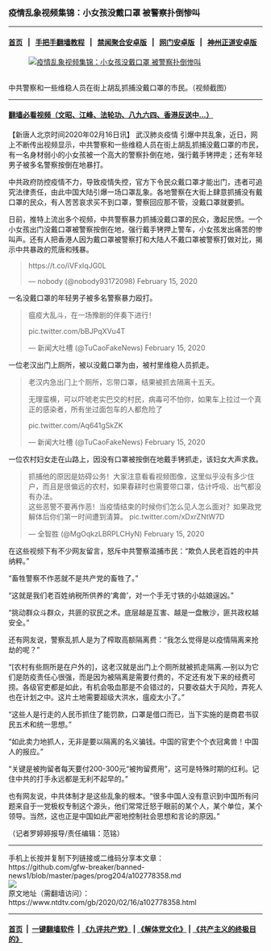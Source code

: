 ### 疫情乱象视频集锦：小女孩没戴口罩 被警察扑倒惨叫
------------------------

#### [首页](https://github.com/gfw-breaker/banned-news1/blob/master/README.md) &nbsp;&nbsp;|&nbsp;&nbsp; [手把手翻墙教程](https://github.com/gfw-breaker/guides/wiki) &nbsp;&nbsp;|&nbsp;&nbsp; [禁闻聚合安卓版](https://github.com/gfw-breaker/bn-android) &nbsp;&nbsp;|&nbsp;&nbsp; [网门安卓版](https://github.com/oGate2/oGate) &nbsp;&nbsp;|&nbsp;&nbsp; [神州正道安卓版](https://github.com/SzzdOgate/update) 



<div><div class="featured_image">
 <a href="https://i.ntdtv.com/assets/uploads/2020/02/1-215.jpg" target="_blank">
  <figure>
   <img alt="疫情乱象视频集锦：小女孩没戴口罩 被警察扑倒惨叫" src="https://i.ntdtv.com/assets/uploads/2020/02/1-215-800x450.jpg"/>
  </figure><br/>
 </a>
 <span class="caption">
  中共警察和一些维稳人员在街上胡乱抓捕没戴口罩的市民。（视频截图）
 </span>
</div>
</div><hr/>

#### [翻墙必看视频（文昭、江峰、法轮功、八九六四、香港反送中...）](https://github.com/gfw-breaker/banned-news1/blob/master/pages/link3.md)

<div><div class="post_content" itemprop="articleBody">
 <p>
  【新唐人北京时间2020年02月16日讯】
  <ok href="https://www.ntdtv.com/gb/442749.htm">
   武汉肺炎疫情
  </ok>
  引爆中共乱象，近日，网上不断传出视频显示，中共警察和一些维稳人员在街上胡乱抓捕没戴口罩的市民，有一名身材弱小的小女孩被一个高大的警察扑倒在地，强行戴手铐押走；还有年轻男子被多名警察按倒在地暴打。
 </p>
 <p>
  中共政府防控疫情不力，导致疫情失控，官方下令民众戴口罩才能出门，违者可追究法律责任，由此中国大陆引爆一场口罩乱象。各地警察在大街上肆意抓捕没有戴口罩的民众，有人苦苦哀求买不到口罩，警察回应那不管，没戴口罩就要抓。
 </p>
 <p>
  日前，推特上流出多个视频，中共警察暴力抓捕没戴口罩的民众，激起民愤。一个小女孩出门没戴口罩被警察按倒在地，强行戴手铐押上警车，小女孩发出痛苦的惨叫声。还有人把香港人因为戴口罩被警察打和大陆人不戴口罩被警察打做对比，揭示中共暴政的荒唐和残暴。
 </p>
 <blockquote class="twitter-tweet">
  <p dir="ltr" lang="und">
   <ok href="https://t.co/iVFxIqJG0L">
    https://t.co/iVFxIqJG0L
   </ok>
  </p>
  <p>
   — nobody (@nobody93172098)
   <ok href="https://twitter.com/nobody93172098/status/1228757281841373184?ref_src=twsrc%5Etfw">
    February 15, 2020
   </ok>
  </p>
 </blockquote>
 <p>
  <script async="" charset="utf-8" src="https://platform.twitter.com/widgets.js">
  </script>
 </p>
 <p>
 </p>
 <p>
  一名没戴口罩的年轻男子被多名警察暴力殴打。
 </p>
 <blockquote class="twitter-tweet">
  <p dir="ltr" lang="zh">
   瘟疫大乱斗，在一场豫剧的伴奏下进行！
  </p>
  <p>
   <ok href="https://t.co/bBJPqXVu4T">
    pic.twitter.com/bBJPqXVu4T
   </ok>
  </p>
  <p>
   — 新闻大吐槽 (@TuCaoFakeNews)
   <ok href="https://twitter.com/TuCaoFakeNews/status/1228626935908986880?ref_src=twsrc%5Etfw">
    February 15, 2020
   </ok>
  </p>
 </blockquote>
 <p>
  <script async="" charset="utf-8" src="https://platform.twitter.com/widgets.js">
  </script>
 </p>
 <p>
  <p>
   一位老汉出门上厕所，被以没戴口罩为由，被村里维稳人员抓走。
  </p>
  <blockquote class="twitter-tweet">
   <p dir="ltr" lang="zh">
    老汉内急出门上个厕所，忘带口罩，结果被抓去隔离十五天。
   </p>
   <p>
    无理蛮横，可以吓唬老实巴交的村民，病毒可不怕你，如果车上拉过一个真正的感染者，所有坐过面包车的人都危险了
   </p>
   <p>
    <ok href="https://t.co/Aq641gSkZK">
     pic.twitter.com/Aq641gSkZK
    </ok>
   </p>
   <p>
    — 新闻大吐槽 (@TuCaoFakeNews)
    <ok href="https://twitter.com/TuCaoFakeNews/status/1228727115647860736?ref_src=twsrc%5Etfw">
     February 15, 2020
    </ok>
   </p>
  </blockquote>
  <p>
   <script async="" charset="utf-8" src="https://platform.twitter.com/widgets.js">
   </script>
  </p>
  <p>
   <p>
    一位农村妇女走在山路上，因没有口罩被按倒在地戴手铐抓走，该妇女大声求救。
   </p>
   <blockquote class="twitter-tweet">
    <p dir="ltr" lang="zh">
     抓捕他的原因是妨碍公务！大家注意看看视频图像，这里似乎没有多少住户，而且是很偏远的农村，如果春耕时也需要带口罩，估计呼吸、出气都没有办法。
     <br/>
     这些恶警不要再作恶！当疫情结束的时候你们怎么见人怎么面对？如果政党解体后你们第一时间遭到清算。
     <ok href="https://t.co/xDxrZNtW7D">
      pic.twitter.com/xDxrZNtW7D
     </ok>
    </p>
    <p>
     — 全智胜 (@MgOqkzLBRPLCHyN)
     <ok href="https://twitter.com/MgOqkzLBRPLCHyN/status/1228658852419096579?ref_src=twsrc%5Etfw">
      February 15, 2020
     </ok>
    </p>
   </blockquote>
   <p>
    <script async="" charset="utf-8" src="https://platform.twitter.com/widgets.js">
    </script>
   </p>
   <p>
    <p>
     在这些视频下有不少网友留言，怒斥中共警察滥捕市民：“欺负人民老百姓的中共纳粹。”
    </p>
    <p>
     “畜牲警察不作恶就不是共产党的畜牲了。”
    </p>
    <p>
     “这就是我们老百姓纳税所供养的‘禽兽’，对一个手无寸铁的小姑娘逞凶。”
    </p>
    <p>
     “挑动群众斗群众，共匪的驭民之术。底层越是互害、越是一盘散沙，匪共政权越安全。”
    </p>
    <p>
     还有网友说，警察乱抓人是为了榨取高额隔离费：“我怎么觉得是以疫情隔离来抢劫的呢？”
    </p>
    <p>
     “[农村有些厕所是在户外的]，这老汉就是出门上个厕所就被抓走隔离.—别以为它们是防疫责任心很强，而是因为被隔离是需要付费的，不定还有发下来的经费可捞。各级官吏都是如此，有机会吸血那是不会错过的，只要收益大于风险，弄死人也在计划之中。这片土地需要超级大洪水，瘟疫太小了。”
    </p>
    <p>
     “这些人是行走的人民币抓住了能罚款，口罩是借口而已，当下实施的是商君书驭民五术和统一思想。”
    </p>
    <p>
     “如此卖力地抓人，无非是要以隔离的名义骗钱。中国的官吏个个衣冠禽兽！中国人的报应。”
    </p>
    <p>
     “关键是被拘留者每天要付200-300元“被拘留费用”，这可是特殊时期的红利。记住中共的打手永远都是无利不起早的。”
    </p>
    <p>
     也有网友说，中共体制才是这些乱象的根本。“很多中国人没有意识到中国所有问题来自于一党极权专制这个源头，他们常常迁怒于眼前的某个人，某个单位，某个领导。当然，这也正是中国如此严密地控制社会思想和言论的原因。”
    </p>
    <p>
     （记者罗婷婷报导/责任编辑：范铭）
    </p>
    <div class="single_ad">
    </div>
   </p>
  </p>
 </p>
</div>
</div>
<hr/>
手机上长按并复制下列链接或二维码分享本文章：<br/>
https://github.com/gfw-breaker/banned-news1/blob/master/pages/prog204/a102778358.md <br/>
<a href='https://github.com/gfw-breaker/banned-news1/blob/master/pages/prog204/a102778358.md'><img src='https://github.com/gfw-breaker/banned-news1/blob/master/pages/prog204/a102778358.md.png'/></a> <br/>
原文地址（需翻墙访问）：https://www.ntdtv.com/gb/2020/02/16/a102778358.html


------------------------
#### [首页](https://github.com/gfw-breaker/banned-news1/blob/master/README.md) &nbsp;|&nbsp; [一键翻墙软件](https://github.com/gfw-breaker/nogfw/blob/master/README.md) &nbsp;| [《九评共产党》](https://github.com/gfw-breaker/9ping.md/blob/master/README.md#九评之一评共产党是什么) | [《解体党文化》](https://github.com/gfw-breaker/jtdwh.md/blob/master/README.md) | [《共产主义的终极目的》](https://github.com/gfw-breaker/gczydzjmd.md/blob/master/README.md)


<img src='http://gfw-breaker.win/banned-news/pages/prog204/a102778358.md' width='0px' height='0px'/>